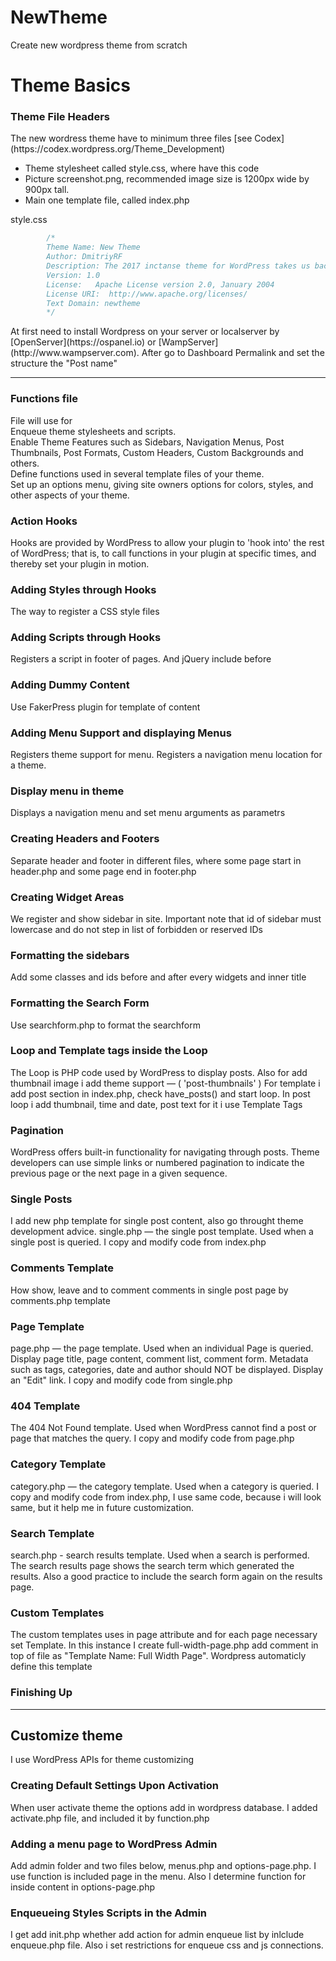 # NewTheme
Create new wordpress theme from scratch

<h1>Theme Basics</h1>
<h3>Theme File Headers</h3>
The new wordress theme have to minimum three files [see Codex](https://codex.wordpress.org/Theme_Development)
<ul>
    <li>Theme stylesheet called style.css, where have this code</li>
    <li>Picture screenshot.png, recommended image size is 1200px wide by 900px tall. </li>
    <li>Main one template file, called index.php </li>
</ul>
<p>style.css</p>

```css
        /*
        Theme Name: New Theme
        Author: DmitriyRF
        Description: The 2017 inctanse theme for WordPress takes us back to <br> the blog, featuring a full range of post formats, each displayed beautifully in their own unique way.
        Version: 1.0
        License:   Apache License version 2.0, January 2004
        License URI:  http://www.apache.org/licenses/
        Text Domain: newtheme
        */
```

<p>At first need to install Wordpress on your server or localserver by [OpenServer](https://ospanel.io) or [WampServer](http://www.wampserver.com). After go to Dashboard Permalink and set the structure the "Post name" </p>
<hr>
<h3>Functions file</h3>
<p>File will use for <br>
Enqueue theme stylesheets and scripts. <br> 
Enable Theme Features such as Sidebars, Navigation Menus, Post Thumbnails, Post Formats, Custom Headers, Custom Backgrounds and others. <br>
Define functions used in several template files of your theme. <br>
Set up an options menu, giving site owners options for colors, styles, and other aspects of your theme.</p>
<h3>Action Hooks</h3>
<p>Hooks are provided by WordPress to allow your plugin to 'hook into' the rest of WordPress; that is, to call functions in your plugin at specific times, and thereby set your plugin in motion.</p>
<h3>Adding Styles through Hooks</h3>
<p>The way to register a CSS style files</p>
<h3>Adding Scripts through Hooks</h3>
<p>Registers a script in footer of pages. And jQuery include before</p>
<h3>Adding Dummy Content</h3>
<p>Use FakerPress plugin for template of content</p>
<h3>Adding Menu Support and displaying Menus</h3> 
<p>Registers theme support for menu. Registers a navigation menu location for a theme.</p>
<h3>Display menu in theme</h3>
<p>Displays a navigation menu and set menu arguments as parametrs</p>
<h3>Creating Headers and Footers</h3>
<p>Separate header and footer in different files, where some page start in header.php  and some page end in footer.php</p>
<h3>Creating Widget Areas</h3>
<p>We register and show sidebar in site. Important note that id of sidebar must lowercase and do not step in list of forbidden or reserved IDs</p>
<h3>Formatting the sidebars</h3>
<p>Add some classes and ids before and after every widgets and inner title</p>
<h3>Formatting the Search Form</h3>
<p>Use searchform.php to format the searchform </p>
<h3>Loop and Template tags inside the Loop</h3>
<p>The Loop is PHP code used by WordPress to display posts. Also for add thumbnail image i add theme support — ( 'post-thumbnails' ) For template i add post section in index.php, check have_posts() and start loop. In post loop i add thumbnail, time and date, post text for it i use Template Tags </p>
<h3>Pagination</h3>
<p>WordPress offers built-in functionality for navigating through posts. Theme developers can use simple links or numbered pagination to indicate the previous page or the next page in a given sequence.</p>
<h3>Single Posts</h3>
<p>I add new php template for single post content, also go throught theme development advice. single.php — the single post template. Used when a single post is queried. I copy and modify code from index.php</p>
<h3>Comments Template</h3>
<p>How show, leave and to comment comments in single post page by comments.php template</p>
<h3>Page Template</h3>
<p>page.php — the page template. Used when an individual Page is queried. Display page title, page content, comment list, comment form. Metadata such as tags, categories, date and author should NOT be displayed. Display an "Edit" link. I copy and modify code from single.php</p>
<h3>404 Template</h3>
<p>The 404 Not Found template. Used when WordPress cannot find a post or page that matches the query. I copy and modify code from page.php</p>
<h3>Category Template</h3>
<p>category.php — the category template. Used when a category is queried. I copy and modify code from index.php, I use same code, because i will look same, but it help me in future customization.</p>
<h3>Search Template</h3>
<p>search.php - search results template. Used when a search is performed. The search results page shows the search term which generated the results. Also a good practice to include the search form again on the results page.</p>
<h3>Custom Templates</h3>
<p>The custom templates uses in page attribute and for each page necessary set Template. In this instance I create full-width-page.php add comment in top of file as "Template Name: Full Width Page". Wordpress automaticly define this template</p>
<h3>Finishing Up</h3>
<hr>
<h2>Customize theme</h2>
<p>I use WordPress APIs for theme customizing</p>
<h3>Creating Default Settings Upon Activation</h3>
<p>When user activate theme the options add in wordpress database. I added activate.php file, and included it by function.php</p>
<h3>Adding a menu page to WordPress Admin</h3>
<p>Add admin folder and two files below, menus.php and options-page.php. I use function is included page in the menu. Also I determine function for inside content in options-page.php</p>
<h3>Enqueueing Styles  Scripts in the Admin</h3>
<p>I get add init.php whether add action for admin enqueue list by inlclude enqueue.php file. Also i set restrictions for enqueue css and js connections.</p>


 
